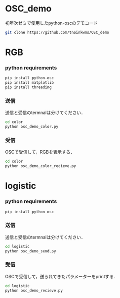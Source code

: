 # OSC_demo
初年次ゼミで使用したpython-oscのデモコード
```sh
git clone https://github.com/tnoinkwms/OSC_demo
```

# RGB
### python requirements
```sh
pip install python-osc
pip install matplotlib
pip install threading
```

### 送信
送信と受信のtermnalは分けてください．
```sh
cd color
python osc_demo_color.py
```
### 受信
OSCで受信して，RGBを表示する．
```sh
cd color
python osc_demo_color_recieve.py
```

# logistic
### python requirements
```sh
pip install python-osc
```

### 送信
送信と受信のtermnalは分けてください．
```sh
cd logistic
python osc_demo_send.py
```
### 受信
OSCで受信して，送られてきたパラメーターをprintする．
```sh
cd logistic
python osc_demo_recieve.py
```
